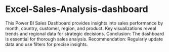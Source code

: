 # Excel-Sales-Analysis-dashboard
This Power BI Sales Dashboard provides insights into sales performance by month, country, customer, region, and product. Key visualizations reveal trends and regional data for strategic decisions.  Conclusion: The dashboard is essential for thorough sales analysis.  Recommendation: Regularly update data and use filters for precise insights.
